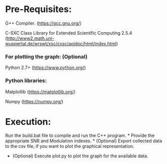 
# Pre-Requisites:
G++ Compiler. (https://gcc.gnu.org/)

C-SXC Class Library for Extended Scientific Computing  2.5.4 (http://www2.math.uni-wuppertal.de/wrswt/xsc/cxsc/apidoc/html/index.html)
    
### For plotting the graph: (Optional) 

Python 2.7+ (https://www.python.org/)

### Python libraries:
 
Matplotlib (https://matplotlib.org/)

Numpy (https://numpy.org/)

# Execution:

Run the build.bat file to compile and run the C++ program.
  	* Provide the appropriate SNR and Modulation indexes.
	* (Optional) Export collected data to the csv file, if you want to plot the graphical representation.

* (Optional) Execute plot.py to plot the graph for the available data.
